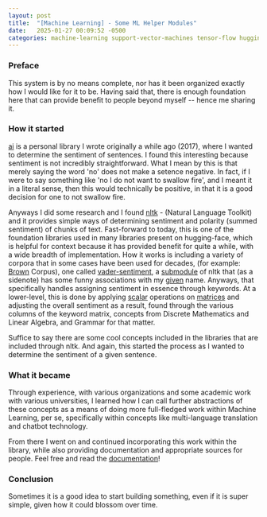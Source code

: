 ```yaml
---
layout: post
title:  "[Machine Learning] - Some ML Helper Modules"
date:   2025-01-27 00:09:52 -0500
categories: machine-learning support-vector-machines tensor-flow hugging-face
---
```

### Preface
This system is by no means complete, nor has it been organized exactly how I would like for it to be. Having said that, there is enough foundation here that can provide benefit to people beyond myself -- hence me sharing it.

### How it started

[ai] is a personal library I wrote originally a while ago (2017), where I wanted to determine the sentiment of sentences. I found this interesting because sentiment is not incredibly straightforward. What I mean by this is that merely saying the word 'no' does not make a setence negative. In fact, if I were to say something like 'no I do not want to swallow fire', and I meant it in a literal sense, then this would technically be positive, in that it is a good decision for one to not swallow fire. 

Anyways I did some research and I found [nltk] - (Natural Language Toolkit) and it provides simple ways of determining sentiment and polarity (summed sentiment) of chunks of text. Fast-forward to today, this is one of the foundation libraries used in many libraries present on hugging-face, which is helpful for context because it has provided benefit for quite a while, with a wide breadth of implementation. How it works is including a variety of corpora that in some cases have been used for decades, (for example: [Brown] Corpus), one called [vader-sentiment], a [submodule] of nltk that (as a sidenote) has some funny associations with my [given] name. Anyways, that specifically handles assigning sentiment in essence through keywords. At a lower-level, this is done by applying [scalar] operations on [matrices] and adjusting the overall sentiment as a result, found through the various columns of the keyword matrix, concepts from Discrete Mathematics and Linear Algebra, and Grammar for that matter.

Suffice to say there are some cool concepts included in the libraries that are included through nltk. And again, this started the process as I wanted to determine the sentiment of a given sentence.

### What it became

Through experience, with various organizations and some academic work with various universities, I learned how I can call further abstractions of these concepts as a means of doing more full-fledged work within Machine Learning, per se, specifically within concepts like multi-language translation and chatbot technology.

From there I went on and continued incorporating this work within the library, while also providing documentation and appropriate sources for people. Feel free and read the [documentation]!

### Conclusion

Sometimes it is a good idea to start building something, even if it is super simple, given how it could blossom over time.


[ai]: https://github.com/zachweed/ai
[nltk]: https://nltk.org
[brown]: https://libguides.brown.edu/cs/corpora
[vader-sentiment]: https://github.com/cjhutto/vaderSentiment
[given]: https://github.com/cjhutto/vaderSentiment/blob/master/vaderSentiment/vader_lexicon.txt#L1634
[scalar]: https://github.com/cjhutto/vaderSentiment/blob/master/vaderSentiment/vaderSentiment.py#L137
[matrices]: https://www.khanacademy.org/math/precalculus/x9e81a4f98389efdf:matrics/x9e81a4f98389efdf:multiplying-matrices-by-scalars/a/multiplying-matrices-by-scalars
[submodule]: https://www.nltk.org/_modules/nltk/sentiment/vader.html
[documentation]: https://github.com/zachweed/ai/tree/master